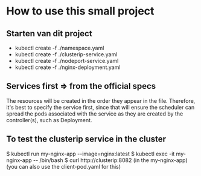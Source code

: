 # How to use this small project

## Starten van dit project
- kubectl create -f ./namespace.yaml
- kubectl create -f ./clusterip-service.yaml
- kubectl create -f ./nodeport-service.yaml
- kubectl create -f ./nginx-deployment.yaml

## Services first => from the official specs
The resources will be created in the order they appear in the file. Therefore, it's best to specify the service first, since that will ensure the scheduler can spread the pods associated with the service as they are created by the controller(s), such as Deployment.


## To test the clusterip service in the cluster
$ kubectl run my-nginx-app --image=nginx:latest 
$ kubectl exec -it my-nginx-app -- /bin/bash
$ curl http://clusterip:8082  (in the my-nginx-app)
(you can also use the client-pod.yaml for this)
